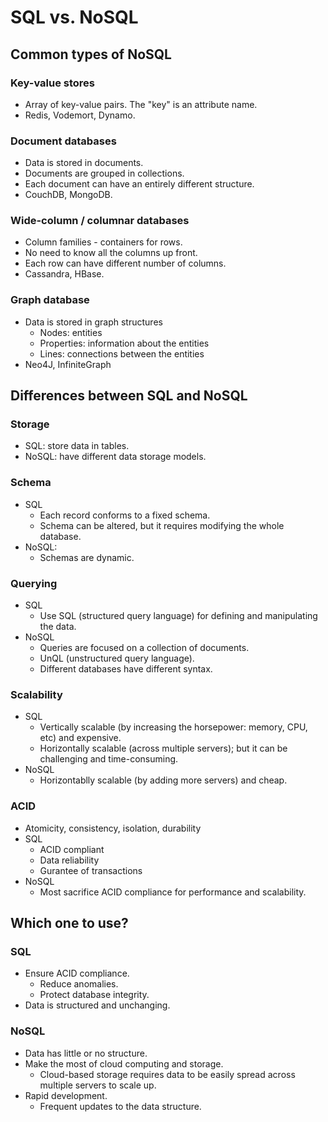 SQL vs. NoSQL
====

## Common types of NoSQL
### Key-value stores
- Array of key-value pairs. The "key" is an attribute name.
- Redis, Vodemort, Dynamo.

### Document databases
- Data is stored in documents.
- Documents are grouped in collections.
- Each document can have an entirely different structure.
- CouchDB, MongoDB.

### Wide-column / columnar databases
- Column families - containers for rows.
- No need to know all the columns up front.
- Each row can have different number of columns.
- Cassandra, HBase.

### Graph database
- Data is stored in graph structures
  - Nodes: entities
  - Properties: information about the entities
  - Lines: connections between the entities
- Neo4J, InfiniteGraph

## Differences between SQL and NoSQL
### Storage
- SQL: store data in tables.
- NoSQL: have different data storage models.

### Schema
- SQL
  - Each record conforms to a fixed schema.
  - Schema can be altered, but it requires modifying the whole database.
- NoSQL:
  - Schemas are dynamic.

### Querying
- SQL
  - Use SQL (structured query language) for defining and manipulating the data.
- NoSQL
  - Queries are focused on a collection of documents.
  - UnQL (unstructured query language).
  - Different databases have different syntax.

### Scalability
- SQL
  - Vertically scalable (by increasing the horsepower: memory, CPU, etc) and expensive.
  - Horizontally scalable (across multiple servers); but it can be challenging and time-consuming.
- NoSQL
  - Horizontablly scalable (by adding more servers) and cheap.

### ACID
- Atomicity, consistency, isolation, durability
- SQL
  - ACID compliant
  - Data reliability
  - Gurantee of transactions
- NoSQL
  - Most sacrifice ACID compliance for performance and scalability.

## Which one to use?
### SQL
- Ensure ACID compliance.
  - Reduce anomalies.
  - Protect database integrity.
- Data is structured and unchanging.

### NoSQL
- Data has little or no structure.
- Make the most of cloud computing and storage.
  - Cloud-based storage requires data to be easily spread across multiple servers to scale up.
- Rapid development.
  - Frequent updates to the data structure.
